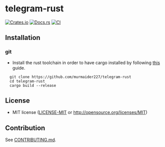 # telegram-rust

[![Crates.io](https://img.shields.io/crates/v/telegram-rust.svg)](https://crates.io/crates/telegram-rust)
[![Docs.rs](https://docs.rs/telegram-rust/badge.svg)](https://docs.rs/telegram-rust)
[![CI](https://github.com/murmaider227/telegram-rust/workflows/CI/badge.svg)](https://github.com/murmaider227/telegram-rust/actions)

## Installation

### git

* Install the rust toolchain in order to have cargo installed by following
  [this](https://www.rust-lang.org/tools/install) guide.
```shell
  git clone https://github.com/murmaider227/telegram-rust
  cd telegram-rust
  cargo build --release
  ```

## License


 * MIT license
   ([LICENSE-MIT](LICENSE-MIT) or http://opensource.org/licenses/MIT)


## Contribution



See [CONTRIBUTING.md](CONTRIBUTING.md).
